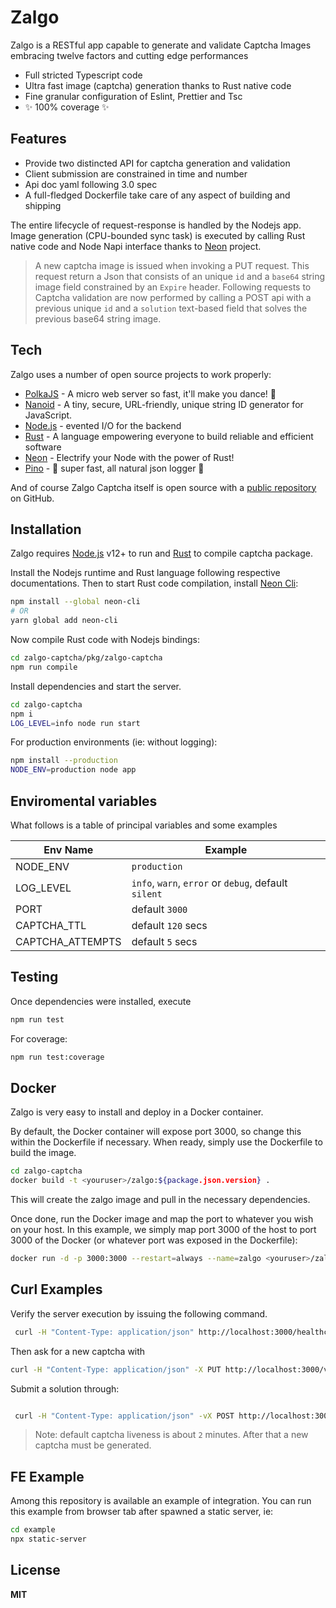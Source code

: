 # Zalgo

Zalgo is a RESTful app capable to generate and validate Captcha Images embracing twelve factors and cutting edge performances

- Full stricted Typescript code
- Ultra fast image (captcha) generation thanks to Rust native code
- Fine granular configuration of Eslint, Prettier and Tsc
- ✨ 100% coverage ✨

## Features

- Provide two distincted API for captcha generation and validation
- Client submission are constrained in time and number
- Api doc yaml following 3.0 spec
- A full-fledged Dockerfile take care of any aspect of building and shipping

The entire lifecycle of request-response is handled by the Nodejs app. Image generation (CPU-bounded sync task) is executed by calling Rust native code and Node Napi interface thanks to [Neon](https://neon-bindings.com/) project.

> A new captcha image is issued when
> invoking a PUT request. This request
> return a Json that consists of an
> unique `id` and a `base64` string image field
> constrained by an `Expire` header.
> Following requests to Captcha validation are
> now performed by calling a POST api with a previous
> unique `id` and a `solution` text-based field that solves the
> previous base64 string image.

## Tech

Zalgo uses a number of open source projects to work properly:

- [PolkaJS] - A micro web server so fast, it'll make you dance! 👯
- [Nanoid] - A tiny, secure, URL-friendly, unique string ID generator for JavaScript.
- [Node.js] - evented I/O for the backend
- [Rust] - A language empowering everyone to build reliable and efficient software
- [Neon] - Electrify your Node with the power of Rust!
- [Pino] - 🌲 super fast, all natural json logger 🌲

And of course Zalgo Captcha itself is open source with a [public repository][zalgo]
 on GitHub.

## Installation

Zalgo requires [Node.js](https://nodejs.org/) v12+ to run and [Rust](https://www.rust-lang.org/) to compile captcha package.

Install the Nodejs runtime and Rust language following respective documentations. Then to start Rust code compilation, 
install [Neon Cli](https://neon-bindings.com/docs/getting-started#install-the-neon-cli):

```sh
npm install --global neon-cli
# OR
yarn global add neon-cli
```

Now compile Rust code with Nodejs bindings:

```sh
cd zalgo-captcha/pkg/zalgo-captcha
npm run compile
```

Install dependencies and start the server.

```sh
cd zalgo-captcha
npm i
LOG_LEVEL=info node run start
```

For production environments (ie: without logging):

```sh
npm install --production
NODE_ENV=production node app
```

## Enviromental variables

What follows is a table of principal variables and some examples

| Env Name | Example |
| ------ | ------ |
| NODE_ENV | `production` |
| LOG_LEVEL | `info`, `warn`, `error` or `debug`, default `silent` |
| PORT | default `3000` |
| CAPTCHA_TTL | default `120` secs |
| CAPTCHA_ATTEMPTS | default `5` secs |


## Testing

Once dependencies were installed, execute

```sh
npm run test

```

For coverage:

```sh
npm run test:coverage

```

## Docker

Zalgo is very easy to install and deploy in a Docker container.

By default, the Docker container will expose port 3000, so change this within the
Dockerfile if necessary. When ready, simply use the Dockerfile to
build the image.

```sh
cd zalgo-captcha
docker build -t <youruser>/zalgo:${package.json.version} .
```

This will create the zalgo image and pull in the necessary dependencies.

Once done, run the Docker image and map the port to whatever you wish on
your host. In this example, we simply map port 3000 of the host to
port 3000 of the Docker (or whatever port was exposed in the Dockerfile):

```sh
docker run -d -p 3000:3000 --restart=always --name=zalgo <youruser>/zalgo:${package.json.version}
```

## Curl Examples

Verify the server execution by issuing the following command.
```sh
 curl -H "Content-Type: application/json" http://localhost:3000/healthcheck
```

Then ask for a new captcha with
```sh
curl -H "Content-Type: application/json" -X PUT http://localhost:3000/v1/captcha
```

Submit a solution through:
```sh

 curl -H "Content-Type: application/json" -vX POST http://localhost:3000/v1/captcha/PupuNxYWZOYrw8ftnoCBu -d '{"solution":"xyz"}'

```
> Note: default captcha liveness is about `2` minutes. After that a new captcha must be generated.

## FE Example

Among this repository is available an example of integration. You can run this example
from browser tab after spawned a static server, ie:

```sh
cd example
npx static-server

```

## License

**MIT**

[//]: # (These are reference links used in the body of this note and get stripped out when the markdown processor does its job. There is no need to format nicely because it shouldn't be seen. Thanks SO - http://stackoverflow.com/questions/4823468/store-comments-in-markdown-syntax)

   [zalgo]: <https://github.com/nidble/zalgo>
   [PolkaJs]: <https://github.com/lukeed/polka>
   [Nanoid]: <https://www.npmjs.com/package/nanoid>
   [Rust]: <https://www.rust-lang.org/>
   [node.js]: <http://nodejs.org>
   [Neon]: <https://neon-bindings.com/>
   [Pino]: <https://github.com/pinojs/pino/issues>
